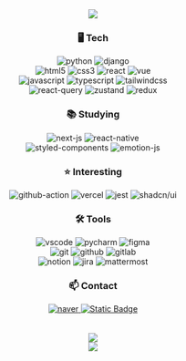 <div align="center">
  <!-- Header -->
  <div>
    <img src="https://capsule-render.vercel.app/api?type=waving&color=0079FF&height=240&section=header&text=hi😁&fontSize=80&fontColor=000000" />
  </div>

  <!-- Body -->
  <h3>🖥 Tech</h3>
  <img alt="python" src="https://img.shields.io/badge/python-logo?style=for-the-badge&logo=python&logoColor=3776AB&color=20232a">
  <img alt="django" src="https://img.shields.io/badge/django-logo?style=for-the-badge&logo=django&logoColor=278A63&color=20232a">
  <br/>
  
  <img alt="html5" src="https://img.shields.io/badge/html5-logo?style=for-the-badge&logo=html5&logoColor=E34F26&color=20232a">
  <img alt="css3" src="https://img.shields.io/badge/css3-logo?style=for-the-badge&logo=css3&logoColor=1572B6&color=20232a">
  <img alt="react" src="https://img.shields.io/badge/react-logo?style=for-the-badge&logo=React&logoColor=61DAFB&color=20232a">
  <img alt="vue" src="https://img.shields.io/badge/vue-logo?style=for-the-badge&logo=vuedotjs&logoColor=4FC08D&color=20232a">
  
  <br/>
  <img alt="javascript" src="https://img.shields.io/badge/javascript-logo?style=for-the-badge&logo=Javascript&logoColor=F7DF1E&color=20232a">
  <img alt="typescript" src="https://img.shields.io/badge/typescript-logo?style=for-the-badge&logo=typescript&logoColor=3178C6&color=20232a">
  <img alt="tailwindcss" src="https://img.shields.io/badge/tailwind_css-logo?style=for-the-badge&logo=tailwindcss&logoColor=06B6D4&color=20232a">

  <br/>
  <img alt="react-query" src="https://img.shields.io/badge/react--query-logo?style=for-the-badge&logo=reactquery&logoColor=FF4154&color=20232a">
  <img alt="zustand" src="https://img.shields.io/badge/zustand-logo?style=for-the-badge&logoColor=FF4154&color=20232a">
  <img alt="redux" src="https://img.shields.io/badge/redux-logo?style=for-the-badge&logo=redux&logoColor=764ABC&color=20232a">
  
  <h3>📚 Studying</h3>
  <img alt="next-js" src="https://img.shields.io/badge/next-logo?style=for-the-badge&logo=nextdotjs&logoColor=white&color=20232a">
  <img alt="react-native" src="https://img.shields.io/badge/react_native-logo?style=for-the-badge&color=20232a">
  <br/>
  
  <img alt="styled-components" src="https://img.shields.io/badge/styled--components-logo?style=for-the-badge&logo=styledcomponents&logoColor=DB7093&color=20232a">
  <img alt="emotion-js" src="https://img.shields.io/badge/emotion-logo?style=for-the-badge&logo=emotion&logoColor=EA4335&color=20232a">

  
  <h3>⭐ Interesting</h3>
  <img alt="github-action" src="https://img.shields.io/badge/github_actions-logo?style=for-the-badge&logo=githubactions&logoColor=2088FF&color=20232a">
  <img alt="vercel" src="https://img.shields.io/badge/vercel-logo?style=for-the-badge&logo=vercel&logoColor=white&color=20232a">
  <img alt="jest" src="https://img.shields.io/badge/jest-logo?style=for-the-badge&logo=jest&logoColor=C21325&color=20232a">
  <img alt="shadcn/ui" src="https://img.shields.io/badge/shadcn%2Fui-logo?style=for-the-badge&logo=shadcnui&logoColor=white&color=20232a">
  
  <h3>🛠️ Tools</h3>
  <img alt="vscode" src="https://img.shields.io/badge/vscode-logo?style=for-the-badge&logo=vscode&logoColor=764ABC&color=20232a">
  <img alt="pycharm" src="https://img.shields.io/badge/pycharm-logo?style=for-the-badge&logo=pycharm&logoColor=white&color=20232a">
  <img alt="figma" src="https://img.shields.io/badge/figma-logo?style=for-the-badge&logo=figma&logoColor=F24E1E&color=20232a">
  <br/>
  
  <img alt="git" src="https://img.shields.io/badge/git-logo?style=for-the-badge&logo=git&logoColor=F05032&color=20232a">
  <img alt="github" src="https://img.shields.io/badge/github-logo?style=for-the-badge&logo=github&logoColor=white&color=20232a">
  <img alt="gitlab" src="https://img.shields.io/badge/gitlab-logo?style=for-the-badge&logo=gitlab&logoColor=FC6D26&color=20232a">
  <br/>
  
  <img alt="notion" src="https://img.shields.io/badge/notion-logo?style=for-the-badge&logo=notion&logoColor=white&color=20232a">
  <img alt="jira" src="https://img.shields.io/badge/jira-logo?style=for-the-badge&logo=jira&logoColor=0052CC&color=20232a">
  <img alt="mattermost" src="https://img.shields.io/badge/mattermost-logo?style=for-the-badge&logo=mattermost&logoColor=0058CC&color=20232a">

  <h3>📫 Contact</h3>
  <a href="mailto:occultism22@naver.com">
    <img alt="naver" src="https://img.shields.io/badge/naver-logo?style=for-the-badge&logo=naver&logoColor=03C75A&color=20232a">
  </a>
  <a href="mailto:occultism9487@gmail.com">
    <img alt="Static Badge" src="https://img.shields.io/badge/gmail-logo?style=for-the-badge&logo=gmail&logoColor=EA4335&color=20232a">
  </a>

  <br/>
  <br/>
  <br/>

  <picture>
    <source
      srcset="https://github-readme-stats.vercel.app/api?username=ggomsoo&show_icons=true&theme=dark"
      media="(prefers-color-scheme: dark)"
    />
    <source
      srcset="https://github-readme-stats.vercel.app/api?username=ggomsoo&show_icons=true"
      media="(prefers-color-scheme: light), (prefers-color-scheme: no-preference)"
    />
    <img src="https://github-readme-stats.vercel.app/api?username=ggomsoo&show_icons=true" />
  </picture>

<!--
  <picture>
    <source
      srcset="https://github-readme-stats.vercel.app/api/top-langs?username=ggomsoo"
      media="(prefers-color-scheme: dark)"
    />
    <source
      srcset="https://github-readme-stats.vercel.app/api/top-langs?username=ggomsoo"
      media="(prefers-color-scheme: light), (prefers-color-scheme: no-preference)"
    />
    <img src="https://github-readme-stats.vercel.app/api/top-langs?username=ggomsoo&layout=compact" />
  </picture>
  -->
  
  <div>
    <img src="https://capsule-render.vercel.app/api?type=waving&color=0079FF&height=240&section=footer" />
  </div>
</div>







<!--
**GGomsoo/GGomsoo** is a ✨ _special_ ✨ repository because its `README.md` (this file) appears on your GitHub profile.
[![Hits](https://hits.seeyoufarm.com/api/count/incr/badge.svg?url=https%3A%2F%2Fgithub.com%2FGGomsoo&count_bg=%2379C83D&title_bg=%2312A6EC&icon=&icon_color=%23E7E7E7&title=hits&edge_flat=false)](https://hits.seeyoufarm.com)
Here are some ideas to get you started:

- 🔭 I’m currently working on ...
- 🌱 I’m currently learning ...
- 👯 I’m looking to collaborate on ...
- 🤔 I’m looking for help with ...
- 💬 Ask me about ...
- 📫 How to reach me: ...
- 😄 Pronouns: ...
- ⚡ Fun fact: ...
-->
